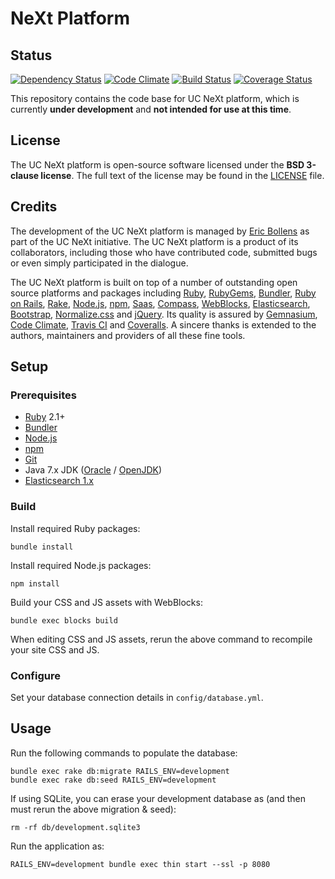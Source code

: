 # NeXt Platform

## Status

[![Dependency Status](https://gemnasium.com/universityofcalifornia/NeXt.png)](https://gemnasium.com/universityofcalifornia/NeXt) [![Code Climate](https://codeclimate.com/github/universityofcalifornia/NeXt.png)](https://codeclimate.com/github/universityofcalifornia/NeXt) [![Build Status](https://travis-ci.org/universityofcalifornia/NeXt.png?branch=master)](https://travis-ci.org/universityofcalifornia/NeXt) [![Coverage Status](https://coveralls.io/repos/universityofcalifornia/NeXt/badge.png?branch=master)](https://coveralls.io/r/universityofcalifornia/NeXt?branch=master)

This repository contains the code base for UC NeXt platform, which is currently **under development** and **not intended for use at this time**.

## License

The UC NeXt platform is open-source software licensed under the **BSD 3-clause license**. The full text of the license may be found in the [LICENSE](https://github.com/universityofcalifornia/NeXt/blob/master/LICENSE.txt) file.

## Credits

The development of the UC NeXt platform is managed by [Eric Bollens](https://github.com/ebollens) as part of the UC NeXt initiative. The UC NeXt platform is a product of its collaborators, including those who have contributed code, submitted bugs or even simply participated in the dialogue.

The UC NeXt platform is built on top of a number of outstanding open source platforms and packages including [Ruby](http://www.ruby-lang.org/), [RubyGems](http://rubygems.org/), [Bundler](http://gembundler.com/), [Ruby on Rails](http://rubyonrails.org/), [Rake](http://rake.rubyforge.org/), [Node.js](http://nodejs.org/), [npm](https://npmjs.org/), [Saas](http://sass-lang.com/), [Compass](http://compass-style.org/), [WebBlocks](http://rubygems.org/gems/web_blocks), [Elasticsearch](http://elasticsearch.org), [Bootstrap](http://getbootstrap.com), [Normalize.css](http://necolas.github.io/normalize.css/) and [jQuery](http://jquery.org). Its quality is assured by [Gemnasium](https://gemnasium.com/), [Code Climate](https://codeclimate.com/), [Travis CI](https://travis-ci.org) and [Coveralls](https://coveralls.io/). A sincere thanks is extended to the authors, maintainers and providers of all these fine tools.

## Setup

### Prerequisites

* [Ruby](https://www.ruby-lang.org) 2.1+
* [Bundler](http://bundler.io/)
* [Node.js](http://nodejs.org/)
* [npm](https://www.npmjs.org/)
* [Git](http://git-scm.com/)
* Java 7.x JDK ([Oracle](http://www.oracle.com/technetwork/java/javase) / [OpenJDK](http://openjdk.java.net/install/))
* [Elasticsearch 1.x](http://www.elasticsearch.org/)

### Build

Install required Ruby packages:

```
bundle install
```

Install required Node.js packages:

```
npm install
```

Build your CSS and JS assets with WebBlocks:

```
bundle exec blocks build
```

When editing CSS and JS assets, rerun the above command to recompile your site CSS and JS.

### Configure

Set your database connection details in `config/database.yml`.

## Usage

Run the following commands to populate the database:

```
bundle exec rake db:migrate RAILS_ENV=development
bundle exec rake db:seed RAILS_ENV=development
```

If using SQLite, you can erase your development database as (and then must rerun the above migration & seed):

```
rm -rf db/development.sqlite3
```

Run the application as:

```
RAILS_ENV=development bundle exec thin start --ssl -p 8080
```